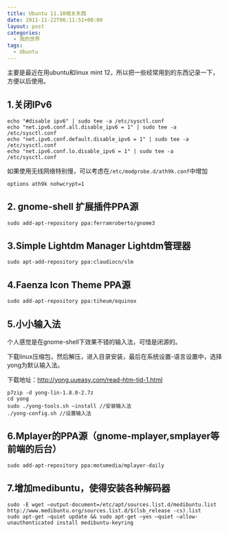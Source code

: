```yaml
---
title: Ubuntu 11.10相关东西
date: 2011-11-22T06:11:51+00:00
layout: post
categories:
  - 我的世界
tags:
  - Ubuntu
---
```

主要是最近在用ubuntu和linux mint 12，所以把一些经常用到的东西记录一下，方便以后使用。

## 1.关闭IPv6
```
echo "#disable ipv6" | sudo tee -a /etc/sysctl.conf
echo "net.ipv6.conf.all.disable_ipv6 = 1" | sudo tee -a /etc/sysctl.conf
echo "net.ipv6.conf.default.disable_ipv6 = 1" | sudo tee -a /etc/sysctl.conf
echo "net.ipv6.conf.lo.disable_ipv6 = 1" | sudo tee -a /etc/sysctl.conf
```
<!--more-->
如果使用无线网络特别慢，可以考虑在`/etc/modprobe.d/ath9k.conf`中增加
```
options ath9k nohwcrypt=1
```

## 2. gnome-shell 扩展插件PPA源
```
sudo add-apt-repository ppa:ferramroberto/gnome3
```

## 3.Simple Lightdm Manager Lightdm管理器
```
sudo apt-add-repository ppa:claudiocn/slm
```

## 4.Faenza Icon Theme PPA源
```
sudo add-apt-repository ppa:tiheum/equinox
```

## 5.小小输入法

个人感觉是在gnome-shell下效果不错的输入法，可惜是闭源的。

下载linux压缩包，然后解压，进入目录安装，最后在系统设置-语言设置中，选择yong为默认输入法。

下载地址：<http://yong.uueasy.com/read-htm-tid-1.html>
```
p7zip -d yong-lin-1.8.0-2.7z
cd yong
sudo ./yong-tools.sh –install //安装输入法
./yong-config.sh //设置输入法
```

## 6.Mplayer的PPA源（gnome-mplayer,smplayer等前端的后台）
```
sudo add-apt-repository ppa:motumedia/mplayer-daily
```

## 7.增加medibuntu，使得安装各种解码器
```
sudo -E wget –output-document=/etc/apt/sources.list.d/medibuntu.list http://www.medibuntu.org/sources.list.d/$(lsb_release -cs).list
sudo apt-get –quiet update && sudo apt-get –yes –quiet –allow-unauthenticated install medibuntu-keyring
```
